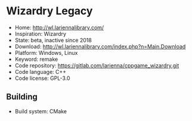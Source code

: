 # Wizardry Legacy

- Home: http://wl.lariennalibrary.com/
- Inspiration: Wizardry
- State: beta, inactive since 2018
- Download: http://wl.lariennalibrary.com/index.php?n=Main.Download
- Platform: Windows, Linux
- Keyword: remake
- Code repository: https://gitlab.com/larienna/cppgame_wizardry.git
- Code language: C++
- Code license: GPL-3.0

## Building

- Build system: CMake
